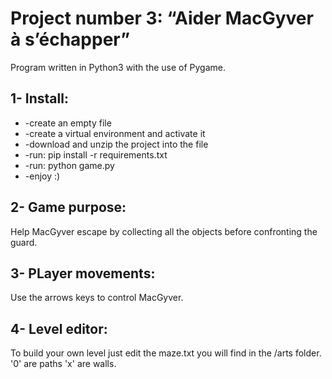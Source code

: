 Project number 3: “Aider MacGyver à s’échapper”
==============================================


Program written in Python3 with the use of Pygame.

1- Install:
-----------

* -create an empty file
* -create a virtual environment and activate it
* -download and unzip the project into the file 
* -run: pip install -r requirements.txt 
* -run: python game.py
* -enjoy :)

2- Game purpose:
---------------

Help MacGyver escape by collecting all the objects before confronting the guard.

3- PLayer movements: 
--------------------

Use the arrows keys to control MacGyver.

4- Level editor:
----------------

To build your own level just edit the maze.txt you will find in the /arts folder.
'0' are paths 'x' are walls.

